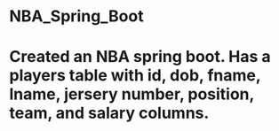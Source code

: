 # NBA_Spring_Boot

# Created an NBA spring boot. Has a players table with id, dob, fname, lname, jersery number, position, team, and salary columns.
